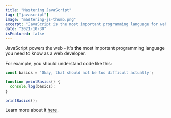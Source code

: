 ```yaml
---
title: "Mastering JavaScript"
tag: ["javascript"]
image: "mastering-js-thumb.png"
excerpt: "JavaScript is the most important programming language for web development. You probably don't know it well enough!"
date: "2021-10-30"
isFeatured: false
---
```


JavaScript powers the web - it's **the** most important programming language you need to know as a web developer.

For example, you should understand code like this:

```js
const basics = 'Okay, that should not be too difficult actually';

function printBasics() {
  console.log(basics):
}

printBasics();
```

Learn more about it [here](https://academind.com).
